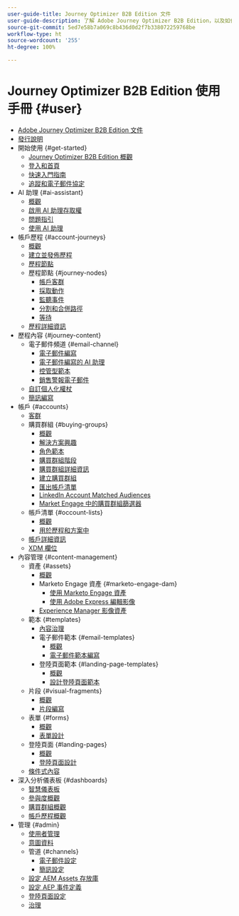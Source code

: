 ```yaml
---
user-guide-title: Journey Optimizer B2B Edition 文件
user-guide-description: 了解 Adobe Journey Optimizer B2B Edition，以及如何利用其內建的生成式 AI 和領先業界的自動化來協調帳戶和購買群組歷程。
source-git-commit: 5ed7e58b7a069c8b436d0d2f7b338072259768be
workflow-type: ht
source-wordcount: '255'
ht-degree: 100%

---
```



# Journey Optimizer B2B Edition 使用手冊 {#user}

+ [Adobe Journey Optimizer B2B Edition 文件](guide-overview.md)
+ [發行說明](./release-notes/release-notes.md)
+ 開始使用 {#get-started}
   + [Journey Optimizer B2B Edition 概觀](about-journey-optimizer-b2b-edition.md)
   + [登入和首頁](home-page.md)
   + [快速入門指南](./start/get-started.md)
   + [追蹤和電子郵件協定](./start/email-protocols.md)
+ AI 助理 {#ai-assistant}
   + [概觀](./ai-assistant/ai-assistant-overview.md)
   + [啟用 AI 助理存取權](./ai-assistant/enable-ai-assistant-access.md)
   + [問題指引](./ai-assistant/question-guidance.md)
   + [使用 AI 助理](./ai-assistant/use-ai-assistant.md)
+ 帳戶歷程 {#account-journeys}
   + [概觀](./journeys/journey-overview.md)
   + [建立並發佈歷程](./journeys/create-publish-journey.md)
   + [歷程節點](./journeys/journey-nodes.md)
   + 歷程節點 {#journey-nodes}
      + [帳戶客群](./journeys/account-audience-nodes.md)
      + [採取動作](./journeys/action-nodes.md)
      + [監聽事件](./journeys/listen-for-event-nodes.md)
      + [分割和合併路徑](./journeys/split-merge-paths-nodes.md)
      + [等待](./journeys/wait-nodes.md)
   + [歷程詳細資訊](./journeys/journey-details.md)
+ 歷程內容 {#journey-content}
   + 電子郵件頻道 {#email-channel}
      + [電子郵件編寫](./content/email-authoring.md)
      + [電子郵件編寫的 AI 助理](./content/ai-assistant-emails.md)
      + [控管型範本](./content/email-authoring-governance.md)
      + [銷售警報電子郵件](./content/sales-alert-email.md)
   + [自訂個人化權杖](./content/personalization-my-tokens.md)
   + [簡訊編寫](./content/sms-authoring.md)
+ 帳戶 {#accounts}
   + [客群](./audiences/account-audience-overview.md)
   + 購買群組 {#buying-groups}
      + [概觀](./buying-groups/buying-groups-overview.md)
      + [解決方案興趣](./buying-groups/solution-interests.md)
      + [角色範本](./buying-groups/buying-groups-role-templates.md)
      + [購買群組階段](./buying-groups/buying-group-stages.md)
      + [購買群組詳細資訊](./buying-groups/buying-group-details.md)
      + [建立購買群組](./buying-groups/buying-groups-create.md)
      + [匯出帳戶清單](./audiences/account-list-export.md)
      + [LinkedIn Account Matched Audiences](./data/linkedin-account-matched-audiences.md)
      + [Market Engage 中的購買群組篩選器](./buying-groups/marketo-engage-smart-list-buying-group-filters.md)
   + 帳戶清單 {#occount-lists}
      + [概觀](./accounts/account-lists.md)
      + [用於歷程和方案中](./accounts/account-lists-journeys.md)
   + [帳戶詳細資訊](./accounts/account-details.md)
   + [XDM 欄位](./data/field-mapping.md)
+ 內容管理 {#content-management}
   + 資產 {#assets}
      + [概觀](./content/assets-overview.md)
      + Marketo Engage 資產 {#marketo-engage-dam}
         + [使用 Marketo Engage 資產](./content/marketo-engage-design-studio.md)
         + [使用 Adobe Express 編輯影像](./content/image-edit-adobe-express.md)
      + [Experience Manager 影像資產](./content/aem-assets.md)
   + 範本 {#templates}
      + [內容治理](./content/template-content-governance.md)
      + 電子郵件範本 {#email-templates}
         + [概觀](./content/email-templates.md)
         + [電子郵件範本編寫](./content/email-template-authoring.md)
      + 登陸頁面範本 {#landing-page-templates}
         + [概觀](./content/landing-page-templates.md)
         + [設計登陸頁面範本](./content/landing-page-template-design.md)
   + 片段 {#visual-fragments}
      + [概觀](./content/fragments.md)
      + [片段編寫](./content/fragment-authoring.md)
   + 表單 {#forms}
      + [概觀](./content/forms.md)
      + [表單設計](./content/form-design.md)
   + 登陸頁面 {#landing-pages}
      + [概觀](./content/landing-pages.md)
      + [登陸頁面設計](./content/landing-page-design.md)
   + [條件式內容](./content/conditional-content.md)
+ 深入分析儀表板 {#dashboards}
   + [智慧儀表板](./dashboards/intelligent-dashboard.md)
   + [參與度概觀](./dashboards/engagement-dashboard.md)
   + [購買群組概觀](./dashboards/buying-groups-dashboard.md)
   + [帳戶歷程概觀](./dashboards/journeys-dashboard.md)
+ 管理 {#admin}
   + [使用者管理](./admin/user-management.md)
   + [意圖資料](./admin/intent-data.md)
   + 管道 {#channels}
      + [電子郵件設定](./admin/configure-channels-emails.md)
      + [簡訊設定](./admin/configure-channels-sms.md)
   + [設定 AEM Assets 存放庫](./admin/configure-aem-repositories.md)
   + [設定 AEP 事件定義](./admin/configure-aep-events.md)
   + [登陸頁面設定](./admin/landing-page-settings.md)
   + [治理](./admin/governance.md)
